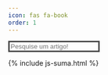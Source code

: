 ```yaml
---
icon: fas fa-book
order: 1
---
```


<div class="row">
  <div class="col-md-12">
    <form action="/suma/pesquisa" method="GET">
      <input 
        id="pesquisa" name="pesquisa" 
        class="form-control" type="text" 
        placeholder="Pesquise um artigo!"
        required="required"
        style="background: initial; border: 3px solid #4a4a4a; color: #cccccc;"
      >
    </form>
  </div>
</div>

<div class="flex-grow-1 px-xl-1">
	<div class="row" id="post-list">
	</div>
</div>

{% include js-suma.html %}

<script>
  const data = apiSuma(
    "suma_tpartes",
    "capitulo"
  );
</script>
